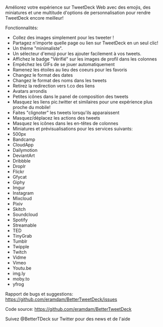 Améliorez votre expérience sur TweetDeck Web avec des emojis, des miniatures et une multitude d'options de personnalisation pour rendre TweetDeck encore meilleur!

Fonctionnalités:
- Collez des images simplement pour les tweeter !
- Partagez n'importe quelle page ou lien sur TweetDeck en un seul clic!
- Un thème "minimaliste".
- Un sélecteur d'emoji pour les ajouter facilement à vos tweets.
- Affichez le badge "Vérifié" sur les images de profil dans les colonnes
- Empêchez les GIFs de se jouer automatiquement
- Ramenez les étoiles au lieu des coeurs pour les favoris
- Changez le format des dates
- Changez le format des noms dans les tweets
- Retirez la redirection vers t.co des liens
- Avatars arrondis
- Petites icônes dans le panel de composition des tweets
- Masquez les liens pic.twitter et similaires pour une expérience plus proche du mobile!
- Faites "clignoter" les tweets lorsqu'ils apparaissent
- Masquez/déplacez les actions des tweets
- Masquez les icônes dans les en-têtes de colonnes
- Miniatures et prévisualisations pour les services suivants:
- 500px
- Bandcamp
- CloudApp
- Dailymotion
- DeviantArt
- Dribbble
- Droplr
- Flickr
- Gfycat
- Giphy
- Imgur
- Instagram
- Mixcloud
- Pixiv
- Skitch
- Soundcloud
- Spotify
- Streamable
- TED
- TinyGrab
- Tumblr
- Twipple
- Twitch
- Vidme
- Vimeo
- Youtu.be
- img.ly
- moby.to
- yfrog

Rapport de bugs et suggestions:
https://github.com/eramdam/BetterTweetDeck/issues

Code source:
https://github.com/eramdam/BetterTweetDeck

Suivez @BetterTDeck sur Twitter pour des news et de l'aide
